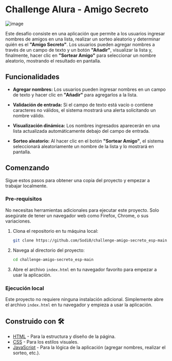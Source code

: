 # Challenge Alura - Amigo Secreto

![image](https://github.com/user-attachments/assets/742a6960-3aff-4abd-bdf0-9a4fbbd3be62)


Este desafío consiste en una aplicación que permite a los usuarios ingresar nombres de amigos en una lista, realizar un sorteo aleatorio y determinar quién es el **"Amigo Secreto"**. Los usuarios pueden agregar nombres a través de un campo de texto y un botón **"Añadir"**, visualizar la lista y, finalmente, hacer clic en **"Sortear Amigo"** para seleccionar un nombre aleatorio, mostrando el resultado en pantalla.

## Funcionalidades 

- **Agregar nombres:** Los usuarios pueden ingresar nombres en un campo de texto y hacer clic en **"Añadir"** para agregarlos a la lista.




- **Validación de entrada:** Si el campo de texto está vacío o contiene caracteres no válidos, el sistema mostrará una alerta solicitando un nombre válido.

 

- **Visualización dinámica:** Los nombres ingresados aparecerán en una lista actualizada automáticamente debajo del campo de entrada.



- **Sorteo aleatorio:** Al hacer clic en el botón **"Sortear Amigo"**, el sistema seleccionará aleatoriamente un nombre de la lista y lo mostrará en pantalla.



## Comenzando 

Sigue estos pasos para obtener una copia del proyecto y empezar a trabajar localmente.

### Pre-requisitos 

No necesitas herramientas adicionales para ejecutar este proyecto. Solo asegúrate de tener un navegador web como Firefox, Chrome, o sus variaciones.

1. Clona el repositorio en tu máquina local:
    ```bash
    git clone https://github.com/Sodi0/challenge-amigo-secreto_esp-main.git
    ```

2. Navega al directorio del proyecto:
    ```bash
    cd challenge-amigo-secreto_esp-main
    ```

3. Abre el archivo `index.html` en tu navegador favorito para empezar a usar la aplicación.

### Ejecución local 

Este proyecto no requiere ninguna instalación adicional. Simplemente abre el archivo `index.html` en tu navegador y empieza a usar la aplicación.

## Construido con 🛠

- [HTML](https://developer.mozilla.org/en-US/docs/Web/HTML) - Para la estructura y diseño de la página.
- [CSS](https://developer.mozilla.org/en-US/docs/Web/CSS) - Para los estilos visuales.
- [JavaScript](https://developer.mozilla.org/en-US/docs/Web/JavaScript) - Para la lógica de la aplicación (agregar nombres, realizar el sorteo, etc.).
